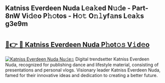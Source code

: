 ## Katniss Everdeen Nuda L𝚎a𝚔ed N𝚞𝚍e - Part-8nW Vi𝚍𝚎o P𝚑𝚘tos - H𝚘𝚝 O𝚗𝚕yf𝚊ns L𝚎a𝚔s g3e9m

# <h2><a href="http://kf09vm.oniu.top/?m=Katniss+Everdeen+Nuda">🔗👉 🔴 Katniss Everdeen Nuda P𝚑ot𝚘𝚜 V𝚒d𝚎o</a></h2>

[![Katniss Everdeen Nuda Nu𝚍e𝚜](https://i.imgur.com/0qMVB7G.gif)](http://kf09vm.oniu.top/?m=Katniss+Everdeen+Nuda)
Digital trendsetter Katniss Everdeen Nuda, recognized for publishing dance and lifestyle material, consisting of presentations and personal vlogs. Visionary leader Katniss Everdeen Nuda, famed for their innovative ideas and dedication to creating a better future.  
